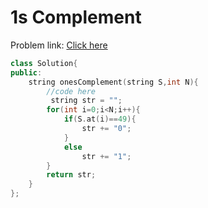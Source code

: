 # 1s Complement

Problem link: [Click here](https://www.geeksforgeeks.org/problems/1s-complement2819/1?page=5&difficulty=School&sortBy=submissions)

```cpp
class Solution{ 
public:
    string onesComplement(string S,int N){
        //code here
         string str = "";
        for(int i=0;i<N;i++){
            if(S.at(i)==49){
                str += "0";
            }
            else
                str += "1";
        }
        return str;
    }
};
```

